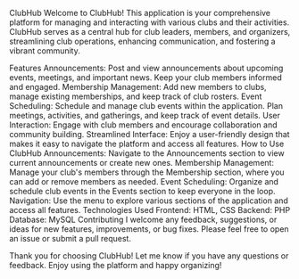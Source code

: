 
ClubHub
Welcome to ClubHub! This application is your comprehensive platform for managing and interacting with various clubs and their activities. ClubHub serves as a central hub for club leaders, members, and organizers, streamlining club operations, enhancing communication, and fostering a vibrant community.

Features
Announcements: Post and view announcements about upcoming events, meetings, and important news. Keep your club members informed and engaged.
Membership Management: Add new members to clubs, manage existing memberships, and keep track of club rosters.
Event Scheduling: Schedule and manage club events within the application. Plan meetings, activities, and gatherings, and keep track of event details.
User Interaction: Engage with club members and encourage collaboration and community building.
Streamlined Interface: Enjoy a user-friendly design that makes it easy to navigate the platform and access all features.
How to Use ClubHub
Announcements: Navigate to the Announcements section to view current announcements or create new ones.
Membership Management: Manage your club's members through the Membership section, where you can add or remove members as needed.
Event Scheduling: Organize and schedule club events in the Events section to keep everyone in the loop.
Navigation: Use the menu to explore various sections of the application and access all features.
Technologies Used
Frontend: HTML, CSS
Backend: PHP
Database: MySQL
Contributing
I welcome any feedback, suggestions, or ideas for new features, improvements, or bug fixes. Please feel free to open an issue or submit a pull request.

Thank you for choosing ClubHub! Let me know if you have any questions or feedback. Enjoy using the platform and happy organizing!
